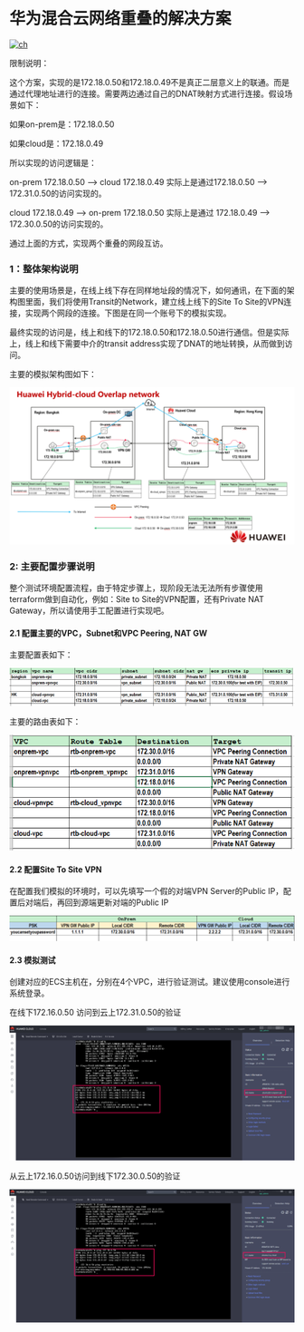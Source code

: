 # 华为混合云网络重叠的解决方案

[![ch](https://img.shields.io/badge/lang-en-red)](https://github.com/terraform-hwcloud-apac-pso-modules/hwcloud-apac-pso-solutions/blob/master/hwcloud-solution-hybridcloud-overlap-network/README.en.md)



限制说明：

这个方案，实现的是172.18.0.50和172.18.0.49不是真正二层意义上的联通。而是通过代理地址进行的连接。需要两边通过自己的DNAT映射方式进行连接。假设场景如下：

如果on-prem是：172.18.0.50

如果cloud是：172.18.0.49



所以实现的访问逻辑是：

on-prem 172.18.0.50 --> cloud 172.18.0.49  实际上是通过172.18.0.50 --> 172.31.0.50的访问实现的。

cloud   172.18.0.49 -->  on-prem 172.18.0.50   实际上是通过  172.18.0.49 --> 172.30.0.50的访问实现的。

 通过上面的方式，实现两个重叠的网段互访。







### 1：整体架构说明

主要的使用场景是，在线上线下存在同样地址段的情况下，如何通讯，在下面的架构图里面，我们将使用Transit的Network，建立线上线下的Site To Site的VPN连接，实现两个网段的连接。下图是在同一个账号下的模拟实现。

最终实现的访问是，线上和线下的172.18.0.50和172.18.0.50进行通信。但是实际上，线上和线下需要中介的transit address实现了DNAT的地址转换，从而做到访问。



主要的模拟架构图如下：

![arch](./images/arch.png)

### 

### 2: 主要配置步骤说明

整个测试环境配置流程，由于特定步骤上，现阶段无法无法所有步骤使用terraform做到自动化，例如：Site  to Site的VPN配置，还有Private NAT  Gateway，所以请使用手工配置进行实现吧。

#### 2.1 配置主要的VPC，Subnet和VPC Peering, NAT GW

主要配置表如下：

![vpc](./images/vpc.png)

主要的路由表如下：

![rtb](./images/rtb.png)

#### 2.2 配置Site To Site VPN

在配置我们模拟的环境时，可以先填写一个假的对端VPN Server的Public IP，配置后对端后，再回到源端更新对端的Public IP

![vpn](./images/vpn.png)



#### 2.3 模拟测试

创建对应的ECS主机在，分别在4个VPC，进行验证测试。建议使用console进行系统登录。

在线下172.16.0.50 访问到云上172.31.0.50的验证

![onprem-test](./images/onprem-test.png)

从云上172.16.0.50访问到线下172.30.0.50的验证

![cloud-test](./images/cloud-test.png)